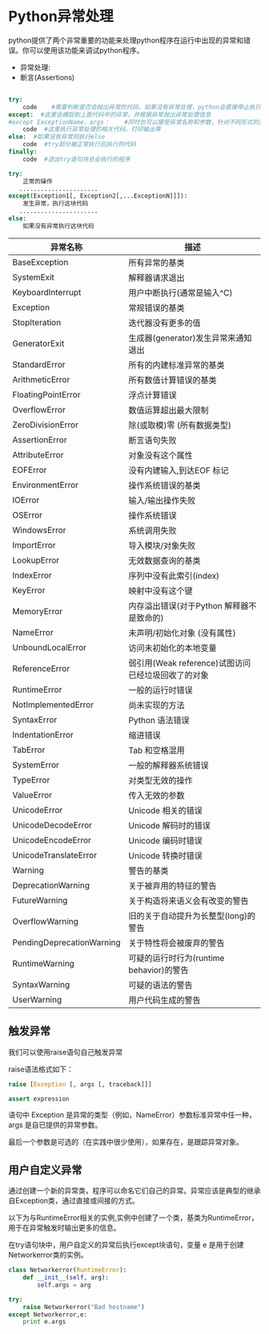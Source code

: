 # Python异常处理

python提供了两个非常重要的功能来处理python程序在运行中出现的异常和错误。你可以使用该功能来调试python程序。

* 异常处理:
* 断言(Assertions)

```python

try:
    code    #需要判断是否会抛出异常的代码，如果没有异常处理，python会直接停止执行程序
except:  #这里会捕捉到上面代码中的异常，并根据异常抛出异常处理信息
#except ExceptionName，args：    #同时也可以接受异常名称和参数，针对不同形式的异常做处理
    code  #这里执行异常处理的相关代码，打印输出等
else:  #如果没有异常则执行else
    code  #try部分被正常执行后执行的代码
finally:
    code  #退出try语句块总会执行的程序

try:
    正常的操作
   ......................
except(Exception1[, Exception2[,...ExceptionN]]]):
    发生异常，执行这块代码
   ......................
else:
    如果没有异常执行这块代码

```

异常名称	|	描述
------------|----------------
BaseException	|	所有异常的基类
SystemExit	|	解释器请求退出
KeyboardInterrupt	|	用户中断执行(通常是输入^C)
Exception	|	常规错误的基类
StopIteration	|	迭代器没有更多的值
GeneratorExit	|	生成器(generator)发生异常来通知退出
StandardError	|	所有的内建标准异常的基类
ArithmeticError	|	所有数值计算错误的基类
FloatingPointError	|	浮点计算错误
OverflowError	|	数值运算超出最大限制
ZeroDivisionError	|	除(或取模)零 (所有数据类型)
AssertionError	|	断言语句失败
AttributeError	|	对象没有这个属性
EOFError	|	没有内建输入,到达EOF 标记
EnvironmentError	|	操作系统错误的基类
IOError	|	输入/输出操作失败
OSError	|	操作系统错误
WindowsError	|	系统调用失败
ImportError	|	导入模块/对象失败
LookupError	|	无效数据查询的基类
IndexError	|	序列中没有此索引(index)
KeyError	|	映射中没有这个键
MemoryError	|	内存溢出错误(对于Python 解释器不是致命的)
NameError	|	未声明/初始化对象 (没有属性)
UnboundLocalError	|	访问未初始化的本地变量
ReferenceError	|	弱引用(Weak reference)试图访问已经垃圾回收了的对象
RuntimeError	|	一般的运行时错误
NotImplementedError	|	尚未实现的方法
SyntaxError	|	Python 语法错误
IndentationError	|	缩进错误
TabError	|	Tab 和空格混用
SystemError	|	一般的解释器系统错误
TypeError	|	对类型无效的操作
ValueError	|	传入无效的参数
UnicodeError	|	Unicode 相关的错误
UnicodeDecodeError	|	Unicode 解码时的错误
UnicodeEncodeError	|	Unicode 编码时错误
UnicodeTranslateError	|	Unicode 转换时错误
Warning	|	警告的基类
DeprecationWarning	|	关于被弃用的特征的警告
FutureWarning	|	关于构造将来语义会有改变的警告
OverflowWarning	|	旧的关于自动提升为长整型(long)的警告
PendingDeprecationWarning	|	关于特性将会被废弃的警告
RuntimeWarning	|	可疑的运行时行为(runtime behavior)的警告
SyntaxWarning	|	可疑的语法的警告
UserWarning	|	用户代码生成的警告


## 触发异常

我们可以使用raise语句自己触发异常

raise语法格式如下：
```python
raise [Exception [, args [, traceback]]]

assert expression
```
语句中 Exception 是异常的类型（例如，NameError）参数标准异常中任一种，args 是自已提供的异常参数。

最后一个参数是可选的（在实践中很少使用），如果存在，是跟踪异常对象。


## 用户自定义异常

通过创建一个新的异常类，程序可以命名它们自己的异常。异常应该是典型的继承自Exception类，通过直接或间接的方式。

以下为与RuntimeError相关的实例,实例中创建了一个类，基类为RuntimeError，用于在异常触发时输出更多的信息。

在try语句块中，用户自定义的异常后执行except块语句，变量 e 是用于创建Networkerror类的实例。

```python
class Networkerror(RuntimeError):
    def __init__(self, arg):
        self.args = arg

try:
    raise Networkerror("Bad hostname")
except Networkerror,e:
    print e.args
```